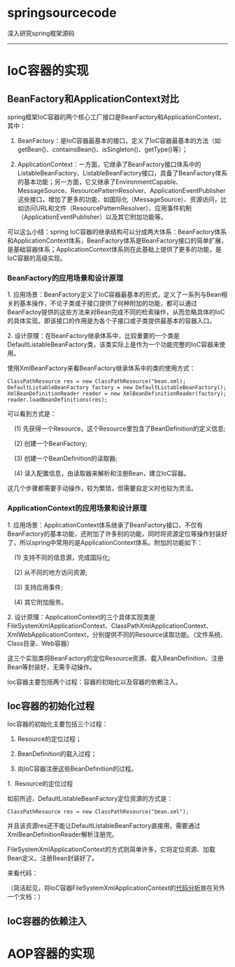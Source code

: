 # springsourcecode
深入研究spring框架源码
***
# IoC容器的实现

## BeanFactory和ApplicationContext对比

spring框架IoC容器的两个核心工厂接口是BeanFactory和ApplicationContext，其中：

1. BeanFactory：是IoC容器最基本的接口，定义了IoC容器最基本的方法（如getBean()、containsBean()、isSingleton()、getType()等）；

2. ApplicationContext：一方面，它继承了BeanFactory接口体系中的ListableBeanFactory、ListableBeanFactory接口，具备了BeanFactory体系的基本功能；另一方面，它又继承了EnvironmentCapable、MessageSource、ResourcePatternResolver、ApplicationEventPublisher这些接口，增加了更多的功能，如国际化（MessageSource）、资源访问，比如访问URL和文件（ResourcePatternResolver）、应用事件机制（ApplicationEventPublisher）以及其它附加功能等。

可以这么小结：spring IoC容器的继承结构可以分成两大体系：BeanFactory体系和ApplicationContext体系，BeanFactory体系是BeanFactory接口的简单扩展，是基础容器体系；ApplicationContext体系则在此基础上提供了更多的功能，是IoC容器的高级实现。

### BeanFactory的应用场景和设计原理

1.&nbsp;应用场景：BeanFactory定义了IoC容器最基本的形式，定义了一系列与Bean相关的基本操作，不论子类或子接口提供了何种附加的功能，都可以通过BeanFactoy提供的这些方法来对Bean完成不同的检索操作，从而忽略具体的IoC的具体实现。即该接口的作用是为各个子接口或子类提供最基本的容器入口。

2.&nbsp;设计原理：在BeanFactory继承体系中，比较重要的一个类是DefaultListableBeanFactory类，该类实际上是作为一个功能完整的IoC容器来使用。

使用XmlBeanFactory来看BeanFactory继承体系中的类的使用方式：

    ClassPathResource res = new ClassPathResource("bean.xml);
    DefaultListableBeanFactory factory = new DefaultListableBeanFactory();
    XmlBeanDefinitionReader reader = new XmlBeanDefinitionReader(factory);
    reader.loadBeanDefinitions(res);
可以看到方式是：

&nbsp; &nbsp; (1) 先获得一个Resource，这个Resource里包含了BeanDefinition的定义信息;

&nbsp; &nbsp; (2) 创建一个BeanFactory;

&nbsp; &nbsp; (3) 创建一个BeanDefinition的读取器;

&nbsp; &nbsp; (4) 读入配置信息，由读取器来解析和注册Bean，建立IoC容器。

这几个步骤都需要手动操作，较为繁琐，但需要自定义时也较为灵活。

### ApplicationContext的应用场景和设计原理

1.&nbsp;应用场景：ApplicationContext体系继承了BeanFactory接口，不仅有BeanFactory的基本功能，还附加了许多别的功能，同时将资源定位等操作封装好了，所以spring中常用的是ApplicationContext体系。附加的功能如下：

&nbsp; &nbsp; (1) 支持不同的信息源，完成国际化;

&nbsp; &nbsp; (2) 从不同的地方访问资源;

&nbsp; &nbsp; (3) 支持应用事件;

&nbsp; &nbsp; (4) 其它附加服务。

2.&nbsp;设计原理：ApplicationContext的三个具体实现类是FileSystemXmlApplicationContext、ClassPathXmlApplicationContext、XmlWebApplicationContext，分别提供不同的Resource读取功能。（文件系统、Class目录、Web容器）

这三个实现类将BeanFactory的定位Resource资源、载入BeanDefinition、注册Bean等封装好，无需手动操作。

Ioc容器主要包括两个过程：容器的初始化以及容器的依赖注入。

## Ioc容器的初始化过程

Ioc容器的初始化主要包括三个过程：

1. Resource的定位过程；

2. BeanDefinition的载入过程；

3. 向IoC容器注册这些BeanDefinition的过程。

1.&nbsp; Resource的定位过程

如前所述，DefaultListableBeanFactory定位资源的方式是：

    ClassPathResource res = new ClassPathResource("bean.xml");

并且该资源res还不能让DefaultListableBeanFactory直接用，需要通过XmlBeanDefinitionReader解析注册完。

FileSystemXmlApplicationContext的方式则简单许多，它将定位资源、加载Bean定义、注册Bean封装好了。

来看代码：

（简洁起见，将IoC容器FileSystemXmlApplicationContext的[代码分析](https://github.com/Yutoti/springsourcecode/blob/master/FileSystemXmlApplicationContext.md)放在另外一个文档：）

## IoC容器的依赖注入


# AOP容器的实现

